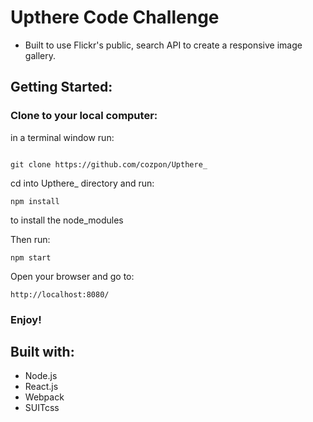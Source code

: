# Upthere Code Challenge
- Built to use Flickr's public, search API to create a responsive image gallery.

## Getting Started:

### Clone to your local computer:
in a terminal window run:
```

git clone https://github.com/cozpon/Upthere_
```
cd into Upthere_ directory and run:

```
npm install
```
to install the node_modules


Then run:
```
npm start
```
Open your browser and go to:
```
http://localhost:8080/
```

### Enjoy!


## Built with:
- Node.js
- React.js
- Webpack
- SUITcss



